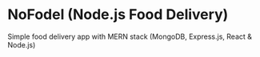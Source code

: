 # NoFodel (Node.js Food Delivery)
Simple food delivery app with MERN stack (MongoDB, Express.js, React &amp; Node.js)
